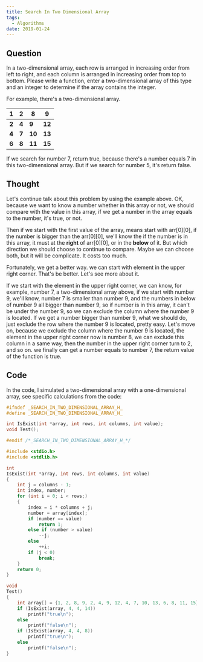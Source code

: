 ```yaml
---
title: Search In Two Dimensional Array
tags:
  - Algorithms
date: 2019-01-24
---
```


## Question

In a two-dimensional array, each row is arranged in increasing order from left to right, and each column is arranged in increasing order from top to bottom. Please write a function, enter a two-dimensional array of this type and an integer to determine if the array contains the integer.

For example, there's a two-dimensional array.


| 1 | 2 | 8 | 9 |
| --- | --- | --- | --- |
| **2** | **4** | **9** | **12** |
| **4** | **7** | **10** | **13** |
| **6** | **8** | **11** | **15** |

If we search for number 7, return true, because there's a number equals 7 in this two-dimensional array. But if we search for number 5, it's return false.

## Thought

Let's continue talk about this problem by using the example above. OK, because we want to know a number whether in this array or not, we should compare with the value in this array, if we get a number in the array equals to the number, it's true, or not.

Then if we start with the first value of the array, means start with arr[0][0], if the number is bigger than the arr[0][0], we'll know the if the number is in this array, it must at the **right** of arr[0][0], or in the **below** of it. But which direction we should choose to continue to compare. Maybe we can choose both, but it will be complicate. It costs too much.

Fortunately, we get a better way. we can start with element in the upper right corner. That's be better. Let's see more about it.

If we start with the element in the upper right corner, we can know, for example, number 7, a two-dimensional array above, if we start with number 9, we'll know, number 7 is smaller than number 9, and the numbers in below of number 9 all bigger than number 9, so if number is in this array, it can't be under the number 9, so we can exclude the column where the number 9 is located. If we get a number bigger than number 9, what we should do, just exclude the row where the number 9 is located, pretty easy. Let's move on, because we exclude the column where the number 9 is located, the element in the upper right corner now is number 8, we can exclude this column in a same way, then the number in the upper right corner turn to 2, and so on. we finally can get a number equals to number 7, the return value of the function is true.

## Code

In the code, I simulated a two-dimensional array with a one-dimensional array, see specific calculations from the code:

```c
#ifndef _SEARCH_IN_TWO_DIMENSIONAL_ARRAY_H_
#define _SEARCH_IN_TWO_DIMENSIONAL_ARRAY_H_

int IsExist(int *array, int rows, int columns, int value);
void Test();

#endif /*_SEARCH_IN_TWO_DIMENSIONAL_ARRAY_H_*/

#include <stdio.h>
#include <stdlib.h>

int
IsExist(int *array, int rows, int columns, int value)
{
	int j = columns - 1;
	int index, number;
	for (int i = 0; i < rows;)
	{
		index = i * columns + j;
		number = array[index];
		if (number == value)
			return 1;
		else if (number > value)
			--j;
		else
			++i;
		if (j < 0)
			break;
	}
	return 0;
}

void
Test()
{
	int array[] = {1, 2, 8, 9, 2, 4, 9, 12, 4, 7, 10, 13, 6, 8, 11, 15};
	if (IsExist(array, 4, 4, 14))
		printf("true\n");
	else
		printf("false\n");
	if (IsExist(array, 4, 4, 8))
		printf("true\n");
	else
		printf("false\n");
}
```